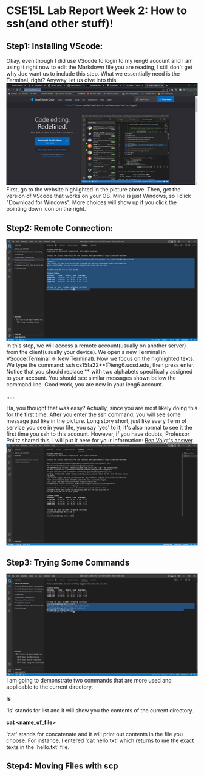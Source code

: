 # CSE15L Lab Report Week 2: How to ssh(and other stuff)!
## Step1: Installing VScode:
Okay, even though I did use VScode to login to my ieng6 account and I am using it right now to edit the Markdown file you are reading, I still don't get why Joe want us to include this step. What we essentially need is the Terminal, right? Anyway, let us dive into this.
![VScode](cse15l-labreport-week1-vscode.png)
First, go to the website highlighted in the picture above. Then, get the version of VScode that works on your OS. Mine is just Windows, so I click "Download for Windows". More choices will show up if you click the pointing down icon on the right.
## Step2: Remote Connection:
![Remote Connection](cse15l-labreport-week1-remotelogin.png)
In this step, we will access a remote account(usually on another server) from the client(usually your device). We open a new Terminal in VScode(Terminal -> New Terminal). Now we focus on the highlighted texts. We type the command: ssh cs15fa22**@ieng6.ucsd.edu, then press enter. Notice that you should replace ** with two alphabets specifically assigned to your account. You should see similar messages shown below the command line. Good work, you are now in your ieng6 account.

......

Ha, you thought that was easy? Actually, since you are most likely doing this for the first time. After you enter the ssh command, you will see some message just like in the picture. Long story short, just like every Term of service you see in your life, you say 'yes' to it; it's also normal to see it the first time you ssh to this account. However, if you have doubts, Professor Poiltz shared this, I will put it here for your information: [Ben Voigt's answer](http://a.com).
![Remote Connection](cse15l-labreport-week1-remoteloginfirst.png)

## Step3: Trying Some Commands
![Some Commands](cse15l-labreport-week1-somecommands.png)
I am going to demonstrate two commands that are more used and applicable to the current directory.

**ls**

'ls' stands for list and it will show you the contents of the current directory.

**cat <name_of_file>**

'cat' stands for concatenate and it will print out contents in the file you choose. For instance, I entered 'cat hello.txt' which returns to me the exact texts in the 'hello.txt' file.
## Step4: Moving Files with scp
